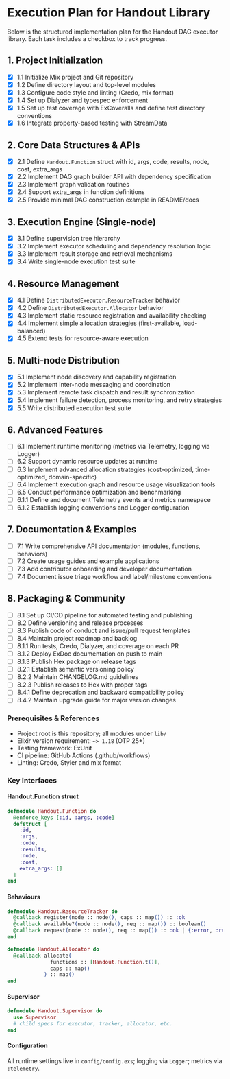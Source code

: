 # Execution Plan for Handout Library

Below is the structured implementation plan for the Handout DAG executor library. Each task includes a checkbox to track progress.

## 1. Project Initialization

- [x] 1.1 Initialize Mix project and Git repository
- [x] 1.2 Define directory layout and top-level modules
- [x] 1.3 Configure code style and linting (Credo, mix format)
- [x] 1.4 Set up Dialyzer and typespec enforcement
- [x] 1.5 Set up test coverage with ExCoveralls and define test directory conventions
- [x] 1.6 Integrate property-based testing with StreamData

## 2. Core Data Structures & APIs

- [x] 2.1 Define `Handout.Function` struct with id, args, code, results, node, cost, extra_args
- [x] 2.2 Implement DAG graph builder API with dependency specification
- [x] 2.3 Implement graph validation routines
- [x] 2.4 Support extra_args in function definitions
- [x] 2.5 Provide minimal DAG construction example in README/docs

## 3. Execution Engine (Single-node)

- [x] 3.1 Define supervision tree hierarchy
- [x] 3.2 Implement executor scheduling and dependency resolution logic
- [x] 3.3 Implement result storage and retrieval mechanisms
- [x] 3.4 Write single-node execution test suite

## 4. Resource Management

- [x] 4.1 Define `DistributedExecutor.ResourceTracker` behavior
- [x] 4.2 Define `DistributedExecutor.Allocator` behavior
- [x] 4.3 Implement static resource registration and availability checking
- [x] 4.4 Implement simple allocation strategies (first-available, load-balanced)
- [x] 4.5 Extend tests for resource-aware execution

## 5. Multi-node Distribution

- [x] 5.1 Implement node discovery and capability registration
- [x] 5.2 Implement inter-node messaging and coordination
- [x] 5.3 Implement remote task dispatch and result synchronization
- [x] 5.4 Implement failure detection, process monitoring, and retry strategies
- [x] 5.5 Write distributed execution test suite

## 6. Advanced Features

- [ ] 6.1 Implement runtime monitoring (metrics via Telemetry, logging via Logger)
- [ ] 6.2 Support dynamic resource updates at runtime
- [ ] 6.3 Implement advanced allocation strategies (cost-optimized, time-optimized, domain-specific)
- [ ] 6.4 Implement execution graph and resource usage visualization tools
- [ ] 6.5 Conduct performance optimization and benchmarking
- [ ] 6.1.1 Define and document Telemetry events and metrics namespace
- [ ] 6.1.2 Establish logging conventions and Logger configuration

## 7. Documentation & Examples

- [ ] 7.1 Write comprehensive API documentation (modules, functions, behaviors)
- [ ] 7.2 Create usage guides and example applications
- [ ] 7.3 Add contributor onboarding and developer documentation
- [ ] 7.4 Document issue triage workflow and label/milestone conventions

## 8. Packaging & Community

- [ ] 8.1 Set up CI/CD pipeline for automated testing and publishing
- [ ] 8.2 Define versioning and release processes
- [ ] 8.3 Publish code of conduct and issue/pull request templates
- [ ] 8.4 Maintain project roadmap and backlog
- [ ] 8.1.1 Run tests, Credo, Dialyzer, and coverage on each PR
- [ ] 8.1.2 Deploy ExDoc documentation on push to main
- [ ] 8.1.3 Publish Hex package on release tags
- [ ] 8.2.1 Establish semantic versioning policy
- [ ] 8.2.2 Maintain CHANGELOG.md guidelines
- [ ] 8.2.3 Publish releases to Hex with proper tags
- [ ] 8.4.1 Define deprecation and backward compatibility policy
- [ ] 8.4.2 Maintain upgrade guide for major version changes

### Prerequisites & References

- Project root is this repository; all modules under `lib/`
- Elixir version requirement: `~> 1.18` (OTP 25+)
- Testing framework: ExUnit
- CI pipeline: GitHub Actions (.github/workflows)
- Linting: Credo, Styler and mix format

### Key Interfaces

#### Handout.Function struct

```elixir
defmodule Handout.Function do
  @enforce_keys [:id, :args, :code]
  defstruct [
    :id,
    :args,
    :code,
    :results,
    :node,
    :cost,
    extra_args: []
  ]
end
```

#### Behaviours

```elixir
defmodule Handout.ResourceTracker do
  @callback register(node :: node(), caps :: map()) :: :ok
  @callback available?(node :: node(), req :: map()) :: boolean()
  @callback request(node :: node(), req :: map()) :: :ok | {:error, :resources_unavailable}
end

defmodule Handout.Allocator do
  @callback allocate(
              functions :: [Handout.Function.t()],
              caps :: map()
            ) :: map()
end
```

#### Supervisor

```elixir
defmodule Handout.Supervisor do
  use Supervisor
  # child specs for executor, tracker, allocator, etc.
end
```

#### Configuration

All runtime settings live in `config/config.exs`; logging via `Logger`; metrics via `:telemetry`.
